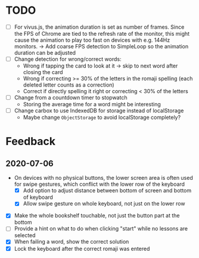 # TODO
- [ ] For vivus.js, the animation duration is set as number of frames. Since the FPS of Chrome are tied to the refresh rate of the monitor, this might cause the animation to play too fast on devices with e.g. 144Hz monitors. -> Add coarse FPS detection to SimpleLoop so the animation duration can be adjusted
- [ ] Change detection for wrong/correct words:
    - Wrong if tapping the card to look at it -> skip to next word after closing the card
    - Wrong if correcting >= 30% of the letters in the romaji spelling (each deleted letter counts as a correction)
    - Correct if directly spelling it right or correcting < 30% of the letters
- [ ] Change from a countdown timer to stopwatch
    - Storing the average time for a word might be interesting
- [ ] Change carbox to use IndexedDB for storage instead of localStorage
    - Maybe change `ObjectStorage` to avoid localStorage completely?

# Feedback

## 2020-07-06
- On devices with no physical buttons, the lower screen area is often used for swipe gestures, which conflict with the lower row of the keyboard
    - [x] Add option to adjust distance between bottom of screen and bottom of keyboard
    - [x] Allow swipe gesture on whole keyboard, not just on the lower row
- [x] Make the whole bookshelf touchable, not just the button part at the bottom
- [ ] Provide a hint on what to do when clicking "start" while no lessons are selected
- [x] When failing a word, show the correct solution
- [x] Lock the keyboard after the correct romaji was entered